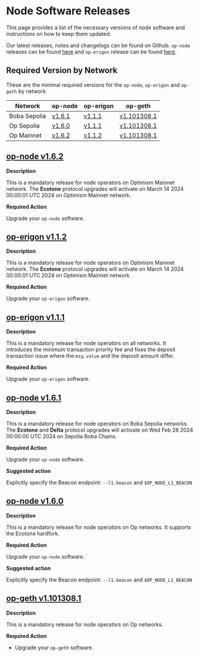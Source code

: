 # Node Software Releases

This page provides a list of the necessary versions of node software and instructions on how to keep them updated.

Our latest releases, notes and changelogs can be found on Github. `op-node` releases can be found [here](https://github.com/bobanetwork/boba/tags) and `op-erigon` release can be found [here](https://github.com/bobanetwork/v3-erigon/releases).

## Required Version by Network

These are the minimal required versions for the `op-node`, `op-erigon` and `op-geth` by network.

| Network      | op-node                                                      | op-erigon                                                    | op-geth                                                      |
| ------------ | ------------------------------------------------------------ | ------------------------------------------------------------ | ------------------------------------------------------------ |
| Boba Sepolia | [v1.6.1](https://github.com/bobanetwork/boba/releases/tag/op-node%2Fv1.6.1) | [v1.1.1](https://github.com/bobanetwork/v3-erigon/releases/tag/v1.1.1) | [v1.101308.1](https://github.com/ethereum-optimism/op-geth/releases/tag/v1.101308.1) |
| Op Sepolia   | [v1.6.0](https://github.com/bobanetwork/boba/releases/tag/v1.6.0) | [v1.1.1](https://github.com/bobanetwork/v3-erigon/releases/tag/v1.1.1) | [v1.101308.1](https://github.com/ethereum-optimism/op-geth/releases/tag/v1.101308.1) |
| Op Mainnet   | [v1.6.2](https://github.com/bobanetwork/boba/releases/tag/v1.6.2) | [v1.1.2](https://github.com/bobanetwork/v3-erigon/releases/tag/v1.1.2) | [v1.101308.1](https://github.com/ethereum-optimism/op-geth/releases/tag/v1.101308.1) |

## [op-node v1.6.2](https://github.com/bobanetwork/boba/releases/tag/v1.6.2)

**Description**

This is a mandatory release for node operators on Optimism Mainnet network. The **Ecotone** protocol upgrades will activate on March 14 2024 00:00:01 UTC 2024 on Optimism Mainnet network.

**Required Action**

Upgrade your `op-node` software.

## [op-erigon v1.1.2](https://github.com/bobanetwork/v3-erigon/releases/tag/v1.1.2)

**Description**

This is a mandatory release for node operators on Optimism Mainnet network. The **Ecotone** protocol upgrades will activate on March 14 2024 00:00:01 UTC 2024 on Optimism Mainnet network.

**Required Action**

Upgrade your `op-erigon` software.

## [op-erigon v1.1.1](https://github.com/bobanetwork/v3-erigon/releases/tag/v1.1.1)

**Description**

This is a mandatory release for node operators on all networks. It introduces the minimum transaction priority fee and fixes the deposit transaction issue where the `msg.value` and the deposit amount differ.

**Required Action**

Upgrade your `op-erigon` software.

## [op-node v1.6.1](https://github.com/bobanetwork/boba/releases/tag/v1.6.1)

**Description**

This is a mandatory release for node operators on Boba Sepolia networks. The **Ecotone** and **Delta** protocol upgrades will activate on Wed Feb 28 2024 00:00:00 UTC 2024 on Sepolia Boba Chains.

**Required Action**

Upgrade your `op-node` software.

**Suggested action**

Explicitly specify the Beacon endpoint: `--l1.beacon` and `$OP_NODE_L1_BEACON`

## [op-node v1.6.0](https://github.com/bobanetwork/boba/releases/tag/v1.6.0)

**Description**

This is a mandatory release for node operators on Op networks. It supports the Ecotone hardfork.

**Required Action**

Upgrade your `op-node` software.

**Suggested action**

Explicitly specify the Beacon endpoint: `--l1.beacon` and `$OP_NODE_L1_BEACON`

## [op-geth v1.101308.1](https://github.com/ethereum-optimism/op-geth/releases/tag/v1.101308.1)

**Description**

This is a mandatory release for node operators on Op networks.

**Required Action**

* Upgrade your `op-geth` software.
